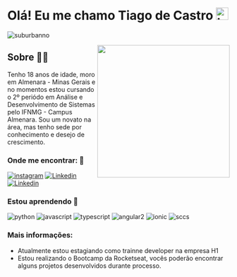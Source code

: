 # Olá! Eu me chamo Tiago de Castro  <img src="https://user-images.githubusercontent.com/1303154/88677602-1635ba80-d120-11ea-84d8-d263ba5fc3c0.gif" width="28px" alt="hi">
<p align="left"> <img src="https://komarev.com/ghpvc/?username=casmei&label=Profile%20views&color=28a464&style=flat" alt="suburbanno" /> </p>
<img align="right" width="300" src="https://i2.wp.com/allhtaccess.info/wp-content/uploads/2018/03/programming.gif?fit=1281%2C716&ssl=1" />


## Sobre :man_technologist:

Tenho 18 anos de idade, moro em Almenara - Minas Gerais e no momentos estou cursando o 2º periódo em Análise e Desenvolvimento de Sistemas pelo IFNMG - Campus Almenara. Sou um novato na área, mas tenho sede por conhecimento e desejo de crescimento.  

### Onde me encontrar: :speech_balloon:

[![instagram](https://img.shields.io/badge/Instagram-E4405F?style=flat-square&logo=instagram&logoColor=white)](https://www.instagram.com/tiago.cali/)
[![Linkedin](https://img.shields.io/badge/LinkedIn-0077B5?style=flat-square&logo=linkedin&logoColor=white)](https://www.linkedin.com/in/tiago-de-castro-lima-3814911b9/)
[![Linkedin](https://img.shields.io/badge/WhatsApp-25D366?style=flat-square&logo=whatsapp&logoColor=white)](https://api.whatsapp.com/send?phone=5533987056883&text=Ol%C3%A1%2C%20achei%20seu%20Github%20muito%20legal!)

### Estou aprendendo :open_book:
![python](https://img.shields.io/badge/Python-14354C?style=flat-square&logo=python&logoColor=white)
![javascript](https://img.shields.io/badge/JavaScript-323330?style=flat-squaree&logo=javascript&logoColor=F7DF1E)
![typescript](https://img.shields.io/badge/TypeScript-007ACC?style=flat-squaree&logo=typescript&logoColor=white)
![angular2](https://img.shields.io/badge/Angular-DD0031?style=flat-square&logo=angular&logoColor=white)
![ionic](https://img.shields.io/badge/Ionic-3880FF?style=flat-square&logo=ionic&logoColor=white)
![sccs](https://img.shields.io/badge/Sass-CC6699?style=flat-square&logo=sass&logoColor=white)

### Mais informações:
- Atualmente estou estagiando como trainne developer na empresa H1
- Estou realizando o Bootcamp da Rocketseat, vocês poderão encontrar alguns projetos desenvolvidos durante processo.
